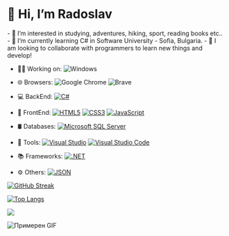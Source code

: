 <h1>👋 Hi, I’m Radoslav</h1>
- 👀 I’m interested in studying, adventures, hiking, sport, reading books etc..
- 🌱 I’m currently learning C# in Software University - Sofia, Bulgaria.
- 💞️ I am looking to collaborate with programmers to learn new things and develop!

- 👨‍💻 Working on: ![Windows](https://img.shields.io/badge/Windows-0078D6?style=for-the-badge&logo=windows&logoColor=white)
- 🌐 Browsers: ![Google Chrome](https://img.shields.io/badge/Google%20Chrome-4285F4?style=for-the-badge&logo=GoogleChrome&logoColor=white) ![Brave](https://img.shields.io/badge/Brave-FB542B?style=for-the-badge&logo=Brave&logoColor=white)
- 💻 BackEnd: [![C#](https://img.shields.io/badge/C%23-512BD4.svg?style=for-the-badge&logo=C%20Sharp&logoColor=white)](https://docs.microsoft.com/en-us/dotnet/csharp/)
- 🚀 FrontEnd: [![HTML5](https://img.shields.io/badge/HTML5-E34F26.svg?style=for-the-badge&logo=HTML5&logoColor=white)](https://developer.mozilla.org/en-US/docs/Web/HTML)
 [![CSS3](https://img.shields.io/badge/CSS3-1572B6.svg?style=for-the-badge&logo=CSS3&logoColor=white)](https://developer.mozilla.org/en-US/docs/Web/CSS)
 [![JavaScript](https://img.shields.io/badge/JavaScript-F7DF1E.svg?style=for-the-badge&logo=JavaScript&logoColor=black)](https://developer.mozilla.org/en-US/docs/Web/JavaScript)

- 🛢️ Databases: [![Microsoft SQL Server](https://img.shields.io/badge/Microsoft%20SQL%20Server-CC2927.svg?style=for-the-badge&logo=Microsoft%20SQL%20Server&logoColor=white)](https://www.microsoft.com/en-us/sql-server)
- 🔧 Tools: 	[![Visual Studio](https://img.shields.io/badge/Visual%20Studio-5C2D91.svg?style=for-the-badge&logo=Visual-Studio&logoColor=white)](https://visualstudio.microsoft.com/)
 [![Visual Studio Code](https://img.shields.io/badge/Visual%20Studio%20Code-007ACC.svg?style=for-the-badge&logo=Visual-Studio-Code&logoColor=white)](https://code.visualstudio.com/)
- 📚 Frameworks: [![.NET](https://img.shields.io/badge/.NET-512BD4.svg?style=for-the-badge&logo=dotnet&logoColor=white)](https://dotnet.microsoft.com/)
- ⚙️ Others: [![JSON](https://img.shields.io/badge/JSON-000000.svg?style=for-the-badge&logo=JSON&logoColor=white)](https://www.json.org/)


[![GitHub Streak](https://streak-stats.demolab.com/?user=RadoslavBoyanov&theme=dark)](https://git.io/streak-stats)

[![Top Langs](https://github-readme-stats.vercel.app/api/top-langs/?username=RadoslavBoyanov&layout=donut-vertical&theme=dark)](https://github.com/anuraghazra/github-readme-stats)

![](https://komarev.com/ghpvc/?username=RadoslavBoyanov&style=for-the-badge)

![Примерен GIF](https://media.giphy.com/media/v1.Y2lkPTc5MGI3NjExZHp6bng0cXJvdGR4NzliYWdxaWt4Y3U0OGZpNmJ5bmZ6d2hpMXY3dyZlcD12MV9pbnRlcm5hbF9naWZfYnlfaWQmY3Q9Zw/CcwLAV11cALh3OuEJ5/giphy.gif)


<!---
RadoslavBoyanov/RadoslavBoyanov is a ✨ special ✨ repository because its `README.md` (this file) appears on your GitHub profile.
You can click the Preview link to take a look at your changes.
--->

